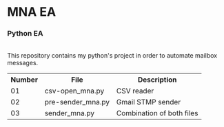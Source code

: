 # MNA EA
<h3>Python EA</h3> <br>
This repository contains my python's project in order to automate mailbox messages.
<table>
  <tr>
    <th>Number</th>
    <th>File</th>
    <th>Description</th>
  </tr>
  
  <tr>
    <td>01</td>
    <td>csv-open_mna.py</td>
    <td>CSV reader</td>
  </tr>
    <tr>
    <td>02</td>
    <td>pre-sender_mna.py</td>
    <td>Gmail STMP sender</td>
  </tr>
    <tr>
    <td>03</td>
    <td>sender_mna.py</td>
    <td>Combination of both files</td>
  </tr>
</table> 
